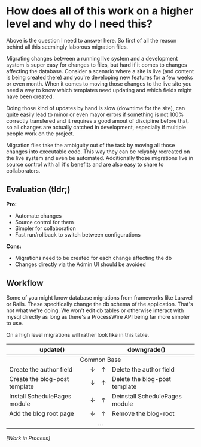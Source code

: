 # How does all of this work on a higher level and why do I need this?

Above is the question I need to answer here. So first of all the reason behind all this seemingly laborous migration files.

Migrating changes between a running live system and a development system is super easy for changes to files, but hard if it comes to changes affecting the database. Consider a scenario where a site is live (and content is being created there) and you're developing new features for a few weeks or even month. When it comes to moving those changes to the live site you need a way to know which templates need updating and which fields might have been created. 

Doing those kind of updates by hand is slow (downtime for the site), can quite easily lead to minor or even mayor errors if something is not 100% correctly transfered and it requires a good amout of discipline before that, so all changes are actually catched in development, especially if multiple people work on the project.

Migration files take the ambiguity out of the task by moving all those changes into executable code. This way they can be relyably recreated on the live system and even be automated. Additionally those migrations live in source control with all it's benefits and are also easy to share to collaborators.

## Evaluation (tldr;)

__Pro:__

- Automate changes
- Source control for them
- Simpler for collaboration
- Fast run/rollback to switch between configurations

__Cons:__

- Migrations need to be created for each change affecting the db
- Changes directly via the Admin UI should be avoided

## Workflow

Some of you might know database migrations from frameworks like Laravel or Rails. These specifically change the db schema of the application. That's not what we're doing. We won't edit db tables or otherwise interact with mysql directly as long as there's a ProcessWire API being far more simpler to use. 

On a high level migrations will rather look like in this table. 

<table>
	<thead>
		<tr>
			<th style="text-align: center;" colspan=2>update()</th>
			<th style="text-align: center;" colspan=2>downgrade()</th>
		</tr>
	</thead>
  <tr>
    <td colspan=4>
    	<span style="display: inline-block; width: 100%; text-align: center;">Common Base</span>
    </td>
  </tr>
  <tr>
    <td>Create the author field</td>
    <td>&darr;</td>
    <td>&uarr;</td>
    <td>Delete the author field</td>
  </tr>
  <tr>
    <td>Create the blog-post template</td>
    <td>&darr;</td>
    <td>&uarr;</td>
    <td>Delete the blog-post template</td>
  </tr>
  <tr>
    <td>Install SchedulePages module</td>
    <td>&darr;</td>
    <td>&uarr;</td>
    <td>Deinstall SchedulePages module</td>
  </tr>
  <tr>
    <td>Add the blog root page</td>
    <td>&darr;</td>
    <td>&uarr;</td>
    <td>Remove the blog-root</td>
  </tr>
  <tr>
    <td colspan=4>
    	<span style="display: inline-block; width: 100%; text-align: center;">…</span>
    </td>
  </tr>
</table>

*[Work in Process]*